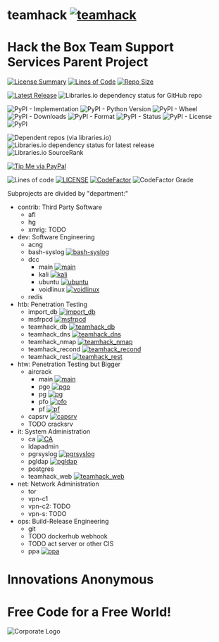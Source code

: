 # teamhack [![teamhack](https://github.com/InnovAnon-Inc/teamhack/actions/workflows/pkgrel.yml/badge.svg)](https://github.com/InnovAnon-Inc/teamhack/actions/workflows/pkgrel.yml)
Hack the Box Team Support Services Parent Project
==========
[![License Summary](https://img.shields.io/github/license/InnovAnon-Inc/teamhack?color=%23FF1100&label=Free%20Code%20for%20a%20Free%20World%21&logo=InnovAnon%2C%20Inc.&logoColor=%23FF1133&style=plastic)](https://tldrlegal.com/license/unlicense#summary)
[![Lines of Code](https://tokei.rs/b1/github/InnovAnon-Inc/teamhack?category=code&color=FF1100&logo=InnovAnon-Inc&logoColor=FF1133&style=plastic)](https://github.com/InnovAnon-Inc/teamhack)
[![Repo Size](https://img.shields.io/github/repo-size/InnovAnon-Inc/teamhack?color=%23FF1100&logo=InnovAnon%2C%20Inc.&logoColor=%23FF1133&style=plastic)](https://github.com/InnovAnon-Inc/teamhack)

[![Latest Release](https://img.shields.io/github/commits-since/InnovAnon-Inc/teamhack/latest?color=%23FF1100&include_prereleases&logo=InnovAnon%2C%20Inc.&logoColor=%23FF1133&style=plastic)](https://github.com/InnovAnon-Inc/teamhack/releases/latest)
![Libraries.io dependency status for GitHub repo](https://img.shields.io/librariesio/github/InnovAnon-Inc/teamhack?color=FF1100&logoColor=FF1133&style=plastic)

![PyPI - Implementation](https://img.shields.io/pypi/implementation/teamhack?color=FF1100&logo=InnovAnon-Inc&logoColor=FF1133&style=plastic)
![PyPI - Python Version](https://img.shields.io/pypi/pyversions/teamhack?color=FF1100&logo=InnovAnon-Inc&logoColor=FF1133&style=plastic)
![PyPI - Wheel](https://img.shields.io/pypi/wheel/teamhack?color=FF1100&logo=InnovAnon-Inc&logoColor=FF1133&style=plastic)
![PyPI - Downloads](https://img.shields.io/pypi/dd/teamhack?color=FF1100&logo=InnovAnon-Inc&logoColor=FF1133&style=plastic)
![PyPI - Format](https://img.shields.io/pypi/format/teamhack?color=FF1100&logo=InnovAnon-Inc&logoColor=FF1133&style=plastic)
![PyPI - Status](https://img.shields.io/pypi/status/teamhack?color=FF1100&logo=InnovAnon-Inc&logoColor=FF1133&style=plastic)
![PyPI - License](https://img.shields.io/pypi/l/teamhack?color=FF1100&logo=InnovAnon-Inc&logoColor=FF1133&style=plastic)
![PyPI](https://img.shields.io/pypi/v/teamhack?color=FF1100&logo=InnovAnon-Inc&logoColor=FF1133&style=plastic)

![Dependent repos (via libraries.io)](https://img.shields.io/librariesio/dependent-repos/pypi/teamhack?color=FF1100&style=plastic)
![Libraries.io dependency status for latest release](https://img.shields.io/librariesio/release/pypi/teamhack?color=FF1100&style=plastic)
![Libraries.io SourceRank](https://img.shields.io/librariesio/sourcerank/pypi/teamhack?style=plastic)

[![Tip Me via PayPal](https://img.shields.io/badge/PayPal-tip%20me-green.svg?logo=paypal)](https://www.paypal.me/InnovAnon)

![Lines of code](https://img.shields.io/tokei/lines/github/InnovAnon-Inc/teamhack?color=FF1100&logo=InnovAnon-Inc&logoColor=FF1133&style=plastic)
[![LICENSE](https://img.shields.io/badge/license-UNLICENSE-lightgrey.svg)](https://raw.githubusercontent.com/InnovAnon-Inc/teamhack/master/LICENSE)
[![CodeFactor](https://www.codefactor.io/repository/github/InnovAnon-Inc/teamhack/badge)](https://www.codefactor.io/repository/github/InnovAnon-Inc/teamhack)
![CodeFactor Grade](https://img.shields.io/codefactor/grade/github/InnovAnon-Inc/teamhack?color=FF1100&logo=InnovAnon-Inc&logoColor=FF1133&style=plastic)

Subprojects are divided by "department:"
- contrib: Third Party Software
  - afl
  - hg
  - xmrig: TODO
- dev: Software      Engineering
  - acng
  - bash-syslog [![bash-syslog](https://github.com/InnovAnon-Inc/bash-syslog/actions/workflows/pkgrel.yml/badge.svg)](https://github.com/InnovAnon-Inc/bash-syslog/actions/workflows/pkgrel.yml)
  - dcc
    - main [![main](https://github.com/InnovAnon-Inc/dcc/actions/workflows/pkgrel.yml/badge.svg?branch=main)](https://github.com/InnovAnon-Inc/dcc/actions/workflows/pkgrel.yml?branch=main)
    - kali [![kali](https://github.com/InnovAnon-Inc/dcc/actions/workflows/pkgrel.yml/badge.svg?branch=kali)](https://github.com/InnovAnon-Inc/dcc/actions/workflows/pkgrel.yml?branch=kali)
    - ubuntu [![ubuntu](https://github.com/InnovAnon-Inc/dcc/actions/workflows/pkgrel.yml/badge.svg?branch=ubuntu)](https://github.com/InnovAnon-Inc/dcc/actions/workflows/pkgrel.yml?branch=ubuntu)
    - voidlinux [![voidlinux](https://github.com/InnovAnon-Inc/dcc/actions/workflows/pkgrel.yml/badge.svg?branch=voidlinux)](https://github.com/InnovAnon-Inc/dcc/actions/workflows/pkgrel.yml?branch=voidlinux)
  - redis
- htb: Penetration Testing
  - import_db [![import_db](https://github.com/InnovAnon-Inc/import_db/actions/workflows/pkgrel.yml/badge.svg)](https://github.com/InnovAnon-Inc/import_db/actions/workflows/pkgrel.yml)
  - msfrpcd [![msfrpcd](https://github.com/InnovAnon-Inc/msfrpcd/actions/workflows/pkgrel.yml/badge.svg)](https://github.com/InnovAnon-Inc/msfrpcd/actions/workflows/pkgrel.yml)
  - teamhack_db [![teamhack_db](https://github.com/InnovAnon-Inc/teamhack_db/actions/workflows/pkgrel.yml/badge.svg)](https://github.com/InnovAnon-Inc/teamhack_db/actions/workflows/pkgrel.yml)
  - teamhack_dns [![teamhack_dns](https://github.com/InnovAnon-Inc/teamhack_dns/actions/workflows/pkgrel.yml/badge.svg)](https://github.com/InnovAnon-Inc/teamhack_dns/actions/workflows/pkgrel.yml)
  - teamhack_nmap [![teamhack_nmap](https://github.com/InnovAnon-Inc/teamhack_nmap/actions/workflows/pkgrel.yml/badge.svg)](https://github.com/InnovAnon-Inc/teamhack_nmap/actions/workflows/pkgrel.yml)
  - teamhack_recond [![teamhack_recond](https://github.com/InnovAnon-Inc/teamhack_recond/actions/workflows/pkgrel.yml/badge.svg)](https://github.com/InnovAnon-Inc/teamhack_recond/actions/workflows/pkgrel.yml)
  - teamhack_rest [![teamhack_rest](https://github.com/InnovAnon-Inc/teamhack_rest/actions/workflows/pkgrel.yml/badge.svg)](https://github.com/InnovAnon-Inc/teamhack_rest/actions/workflows/pkgrel.yml)
- htw: Penetration Testing but Bigger
  - aircrack
    - main [![main](https://github.com/InnovAnon-Inc/aircrack/actions/workflows/pkgrel.yml/badge.svg?branch=main)](https://github.com/InnovAnon-Inc/aircrack/actions/workflows/pkgrel.yml?branch=main)
    - pgo [![pgo](https://github.com/InnovAnon-Inc/aircrack/actions/workflows/pkgrel.yml/badge.svg?branch=pgo)](https://github.com/InnovAnon-Inc/aircrack/actions/workflows/pkgrel.yml?branch=pgo)
    - pg [![pg](https://github.com/InnovAnon-Inc/aircrack/actions/workflows/pkgrel.yml/badge.svg?branch=pg)](https://github.com/InnovAnon-Inc/aircrack/actions/workflows/pkgrel.yml?branch=pg)
    - pfo [![pfo](https://github.com/InnovAnon-Inc/aircrack/actions/workflows/pkgrel.yml/badge.svg?branch=pfo)](https://github.com/InnovAnon-Inc/aircrack/actions/workflows/pkgrel.yml?branch=pfo)
    - pf [![pf](https://github.com/InnovAnon-Inc/aircrack/actions/workflows/pkgrel.yml/badge.svg?branch=pf)](https://github.com/InnovAnon-Inc/aircrack/actions/workflows/pkgrel.yml?branch=pf)
  - capsrv [![capsrv](https://github.com/InnovAnon-Inc/capsrv/actions/workflows/pkgrel.yml/badge.svg)](https://github.com/InnovAnon-Inc/capsrv/actions/workflows/pkgrel.yml)
  - TODO cracksrv
- it:  System  Administration
  - ca [![CA](https://github.com/InnovAnon-Inc/CA/actions/workflows/pkgrel.yml/badge.svg)](https://github.com/InnovAnon-Inc/CA/actions/workflows/pkgrel.yml)
  - ldapadmin
  - pgrsyslog [![pgrsyslog](https://github.com/InnovAnon-Inc/pgrsyslog/actions/workflows/pkgrel.yml/badge.svg)](https://github.com/InnovAnon-Inc/pgrsyslog/actions/workflows/pkgrel.yml)
  - pgldap [![pgldap](https://github.com/InnovAnon-Inc/pgldap/actions/workflows/pkgrel.yml/badge.svg)](https://github.com/InnovAnon-Inc/pgldap/actions/workflows/pkgrel.yml)
  - postgres
  - teamhack_web [![teamhack_web](https://github.com/InnovAnon-Inc/teamhack_web/actions/workflows/pkgrel.yml/badge.svg)](https://github.com/InnovAnon-Inc/teamhack_web/actions/workflows/pkgrel.yml)
- net: Network Administration
  - tor
  - vpn-c1
  - vpn-c2: TODO
  - vpn-s: TODO
- ops: Build-Release Engineering
  - git
  - TODO dockerhub webhook
  - TODO act server or other CIS
  - ppa [![ppa](https://github.com/InnovAnon-Inc/ppa/actions/workflows/repo.yml/badge.svg)](https://github.com/InnovAnon-Inc/ppa/actions/workflows/repo.yml)

# Innovations Anonymous
Free Code for a Free World!
==========
![Corporate Logo](https://innovanon-inc.github.io/assets/images/logo.gif)

